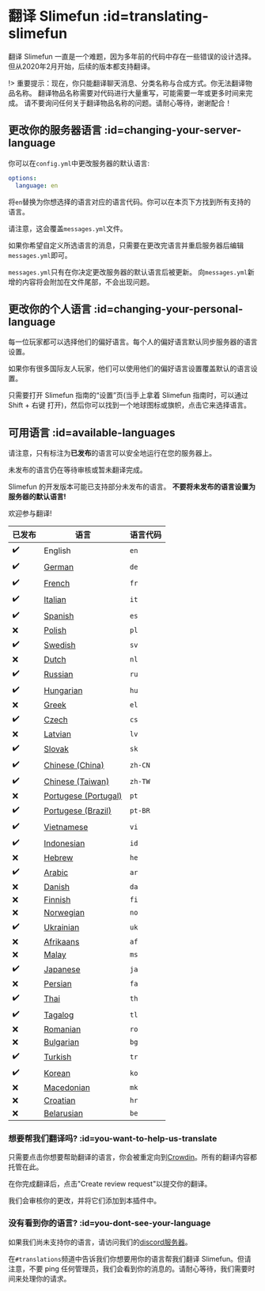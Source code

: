 # 翻译 Slimefun :id=translating-slimefun

翻译 Slimefun 一直是一个难题，因为多年前的代码中存在一些错误的设计选择。<br>
但从2020年2月开始，后续的版本都支持翻译。

!> 重要提示：现在，你只能翻译聊天消息、分类名称与合成方式。你无法翻译物品名称。
翻译物品名称需要对代码进行大量重写，可能需要一年或更多时间来完成。
请不要询问任何关于翻译物品名称的问题。请耐心等待，谢谢配合！

## 更改你的服务器语言 :id=changing-your-server-language

你可以在`config.yml`中更改服务器的默认语言:

```yaml
options:
  language: en
```

将`en`替换为你想选择的语言对应的语言代码。你可以在本页下方找到所有支持的语言。

请注意，这会覆盖`messages.yml`文件。

如果你希望自定义所选语言的消息，只需要在更改完语言并重启服务器后编辑`messages.yml`即可。

`messages.yml`只有在你决定更改服务器的默认语言后被更新。
向`messages.yml`新增的内容将会附加在文件尾部，不会出现问题。

## 更改你的个人语言 :id=changing-your-personal-language

每一位玩家都可以选择他们的偏好语言。每个人的偏好语言默认同步服务器的语言设置。

如果你有很多国际友人玩家，他们可以使用他们的偏好语言设置覆盖默认的语言设置。

只需要打开 Slimefun 指南的“设置”页(当手上拿着 Slimefun 指南时，可以通过Shift + 右键 打开)，然后你可以找到一个地球图标或旗帜，点击它来选择语言。

## 可用语言 :id=available-languages

请注意，只有标注为**已发布**的语言可以安全地运行在您的服务器上。

未发布的语言仍在等待审核或暂未翻译完成。

Slimefun 的开发版本可能已支持部分未发布的语言。
**不要将未发布的语言设置为服务器的默认语言!**

欢迎参与翻译!

| 已发布 | 语言 | 语言代码 |
| --- | ---------- | --- |
| :heavy_check_mark: | English | `en` |
| :heavy_check_mark: | [German](https://crowdin.com/project/slimefun/de) | `de` |
| :heavy_check_mark: | [French](https://crowdin.com/project/slimefun/fr) | `fr` |
| :heavy_check_mark: | [Italian](https://crowdin.com/project/slimefun/it) | `it` |
| :heavy_check_mark: | [Spanish](https://crowdin.com/project/slimefun/es) | `es` |
| :x: | [Polish](https://crowdin.com/project/slimefun/pl) | `pl` |
| :heavy_check_mark: | [Swedish](https://crowdin.com/project/slimefun/sv) | `sv` |
| :x: | [Dutch](https://crowdin.com/project/slimefun/nl) | `nl` |
| :heavy_check_mark: | [Russian](https://crowdin.com/project/slimefun/ru) | `ru` |
| :heavy_check_mark: | [Hungarian](https://crowdin.com/project/slimefun/hu) | `hu` |
| :x: | [Greek](https://crowdin.com/project/slimefun/el) | `el` |
| :heavy_check_mark: | [Czech](https://crowdin.com/project/slimefun/cs) | `cs` |
| :x: | [Latvian](https://crowdin.com/project/slimefun/lv) | `lv` |
| :heavy_check_mark: | [Slovak](https://crowdin.com/project/slimefun/sk) | `sk` |
| :heavy_check_mark: | [Chinese (China)](https://crowdin.com/project/slimefun/zh-CN) | `zh-CN` |
| :heavy_check_mark: | [Chinese (Taiwan)](https://crowdin.com/project/slimefun/zh-TW) | `zh-TW` |
| :x: | [Portugese (Portugal)](https://crowdin.com/project/slimefun/pt) | `pt` |
| :heavy_check_mark: | [Portugese (Brazil)](https://crowdin.com/project/slimefun/pt-BR) | `pt-BR` |
| :heavy_check_mark: | [Vietnamese](https://crowdin.com/project/slimefun/vi) | `vi` |
| :heavy_check_mark: | [Indonesian](https://crowdin.com/project/slimefun/id) | `id` |
| :x: | [Hebrew](https://crowdin.com/project/slimefun/he) | `he` |
| :heavy_check_mark: | [Arabic](https://crowdin.com/project/slimefun/ar) | `ar` |
| :x: | [Danish](https://crowdin.com/project/slimefun/da) | `da` |
| :x: | [Finnish](https://crowdin.com/project/slimefun/fi) | `fi` |
| :x: | [Norwegian](https://crowdin.com/project/slimefun/no) | `no` |
| :heavy_check_mark: | [Ukrainian](https://crowdin.com/project/slimefun/uk) | `uk` |
| :x: | [Afrikaans](https://crowdin.com/project/slimefun/af) | `af` |
| :x: | [Malay](https://crowdin.com/project/slimefun/ms) | `ms` |
| :heavy_check_mark: | [Japanese](https://crowdin.com/project/slimefun/ja) | `ja` |
| :x: | [Persian](https://crowdin.com/project/slimefun/fa) | `fa` |
| :heavy_check_mark: | [Thai](https://crowdin.com/project/slimefun/th) | `th` |
| :heavy_check_mark: | [Tagalog](https://crowdin.com/project/slimefun/tl) | `tl` |
| :x: | [Romanian](https://crowdin.com/project/slimefun/ro) | `ro` |
| :x: | [Bulgarian](https://crowdin.com/project/slimefun/bg) | `bg` |
| :heavy_check_mark: | [Turkish](https://crowdin.com/project/slimefun/tr) | `tr` |
| :heavy_check_mark: | [Korean](https://crowdin.com/project/slimefun/ko) | `ko` |
| :x: | [Macedonian](https://crowdin.com/project/slimefun/mk) | `mk` |
| :x: | [Croatian](https://crowdin.com/project/slimefun/hr) | `hr` |
| :x: | [Belarusian](https://crowdin.com/project/slimefun/be) | `be` |

### 想要帮我们翻译吗? :id=you-want-to-help-us-translate

只需要点击你想要帮助翻译的语言，你会被重定向到[Crowdin](https://crowdin.com/project/slimefun/)。所有的翻译内容都托管在此。

在你完成翻译后，点击"Create review request"以提交你的翻译。

我们会审核你的更改，并将它们添加到本插件中。

### 没有看到你的语言? :id=you-dont-see-your-language

如果我们尚未支持你的语言，请访问我们的[discord服务器](https://discord.gg/slimefun)。

在`#translations`频道中告诉我们你想要用你的语言帮我们翻译 Slimefun。但请注意，不要 ping 任何管理员，我们会看到你的消息的。请耐心等待，我们需要时间来处理你的请求。
